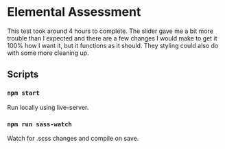 # Elemental Assessment

This test took around 4 hours to complete. The slider gave me a bit more trouble than I expected and there are a few changes I would make to get it 100% how I want it, but it functions as it should. They styling could also do with some more cleaning up.

## Scripts

### `npm start`

Run locally using live-server.

### `npm run sass-watch`

Watch for .scss changes and compile on save.
